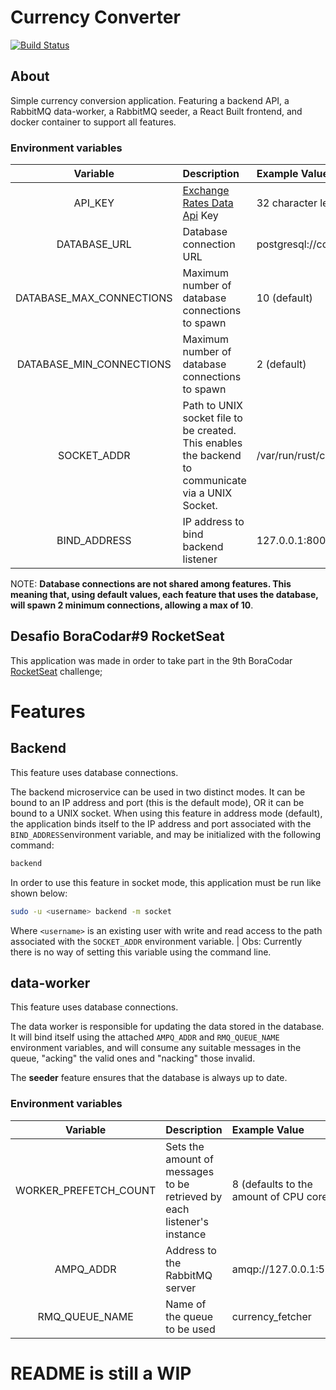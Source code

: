 # Currency Converter

[![Build Status](https://github.com/aazev/currency_converter/actions/workflows/linux.yml/badge.svg?branch=main)](https://github.com/aazev/currency_converter/actions/workflows/linux.yml)

## About

Simple currency conversion application. Featuring a backend API, a RabbitMQ data-worker, a RabbitMQ seeder, a React Built frontend, and docker container to support all features.

### Environment variables

|         Variable         | Description                                                                                        | Example Value                                                  |
| :----------------------: | :------------------------------------------------------------------------------------------------- | :------------------------------------------------------------- |
|         API_KEY          | [Exchange Rates Data Api](https://apilayer.com/marketplace/exchangerates_data-api) Key             | 32 character lengh String                                      |
|       DATABASE_URL       | Database connection URL                                                                            | postgresql://cc_owner:fh0xm1@127.0.0.1:5432/currency_converter |
| DATABASE_MAX_CONNECTIONS | Maximum number of database connections to spawn                                                    | 10 (default)                                                   |
| DATABASE_MIN_CONNECTIONS | Maximum number of database connections to spawn                                                    | 2 (default)                                                    |
|       SOCKET_ADDR        | Path to UNIX socket file to be created. This enables the backend to communicate via a UNIX Socket. | /var/run/rust/currency_converter.sock                          |
|       BIND_ADDRESS       | IP address to bind backend listener                                                                | 127.0.0.1:8000                                                 |

NOTE: **Database connections are not shared among features. This meaning that, using default values, each feature that uses the database, will spawn 2 minimum connections, allowing a max of 10**.

## Desafio BoraCodar#9 RocketSeat

This application was made in order to take part in the 9th BoraCodar [RocketSeat](https://www.rocketseat.com.br/) challenge;

# Features

## Backend

This feature uses database connections.

The backend microservice can be used in two distinct modes. It can be bound to an IP address and port (this is the default mode), OR it can be bound to a UNIX socket.
When using this feature in address mode (default), the application binds itself to the IP address and port associated with the `BIND_ADDRESS`environment variable, and may be initialized with the following command:

```bash
backend
```

In order to use this feature in socket mode, this application must be run like shown below:

```bash
sudo -u <username> backend -m socket
```

Where `<username>` is an existing user with write and read access to the path associated with the `SOCKET_ADDR` environment variable.
| Obs: Currently there is no way of setting this variable using the command line.

## data-worker

This feature uses database connections.

The data worker is responsible for updating the data stored in the database. It will bind itself using the attached `AMPQ_ADDR` and `RMQ_QUEUE_NAME` environment variables, and will consume any suitable messages in the queue, "acking" the valid ones and "nacking" those invalid.

The **seeder** feature ensures that the database is always up to date.

### Environment variables

|       Variable        | Description                                                             | Example Value                           |
| :-------------------: | :---------------------------------------------------------------------- | :-------------------------------------- |
| WORKER_PREFETCH_COUNT | Sets the amount of messages to be retrieved by each listener's instance | 8 (defaults to the amount of CPU cores) |
|       AMPQ_ADDR       | Address to the RabbitMQ server                                          | amqp://127.0.0.1:5672/                  |
|    RMQ_QUEUE_NAME     | Name of the queue to be used                                            | currency_fetcher                        |

# README is still a WIP

